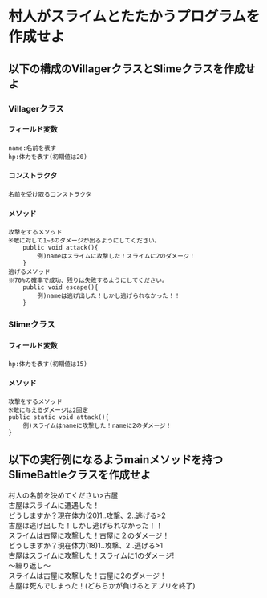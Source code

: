 # 村人がスライムとたたかうプログラムを作成せよ

## 以下の構成のVillagerクラスとSlimeクラスを作成せよ

### Villagerクラス

#### フィールド変数
	name:名前を表す  
	hp:体力を表す(初期値は20)  
#### コンストラクタ
	名前を受け取るコンストラクタ
#### メソッド
	攻撃をするメソッド
	※敵に対して1~3のダメージが出るようにしてください。
		public void attack(){
			例)nameはスライムに攻撃した！スライムに2のダメージ！
		}
	逃げるメソッド
	※70%の確率で成功、残りは失敗するようにしてください。
		public void escape(){
			例)nameは逃げ出した！しかし逃げられなかった！！
		}

### Slimeクラス

#### フィールド変数
	hp:体力を表す(初期値は15)

#### メソッド
	攻撃をするメソッド
	※敵に与えるダメージは2固定
	public static void attack(){
		例)スライムはnameに攻撃した！nameに2のダメージ！
	}

## 以下の実行例になるようmainメソッドを持つSlimeBattleクラスを作成せよ

村人の名前を決めてください>古屋  
古屋はスライムに遭遇した！  
どうしますか？現在体力(20)1..攻撃、2..逃げる>2  
古屋は逃げ出した！しかし逃げられなかった！！  
スライムは古屋に攻撃した！古屋に２のダメージ！  
どうしますか？現在体力(18)1..攻撃、2..逃げる>1  
古屋はスライムに攻撃した！スライムに1のダメージ!  
～繰り返し～  
スライムは古屋に攻撃した！古屋に2のダメージ！  
古屋は死んでしまった！(どちらかが負けるとアプリを終了)  
